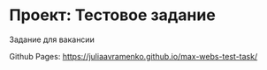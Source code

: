 # Проект: Тестовое задание 
Задание для вакансии

Github Pages: https://juliaavramenko.github.io/max-webs-test-task/

